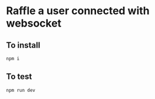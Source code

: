 # Raffle a user connected with websocket

## To install

```
npm i
```

## To test

```
npm run dev
```
